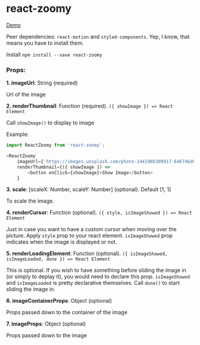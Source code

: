 # react-zoomy

[Demo](https://chuson1996.github.io/react-zoomy/)

Peer dependencies: `react-motion` and `styled-components`. Yep, I know, that means you have to install them.

Install `npm install --save react-zoomy`

### Props:

**1. imageUrl**: String (required)

Url of the image

**2. renderThumbnail**: Function (required). `({ showImage }) => React Element`

Call `showImage()` to display to image

Example:
```js
import ReactZoomy from 'react-zoomy';

<ReactZoomy
    imageUrl={'https://images.unsplash.com/photo-1441986300917-64674bd600d8?dpr=2&auto=format&fit=crop&w=767&h=512&q=80&cs=tinysrgb&crop='}
    renderThumbnail={({ showImage }) =>
        <button onClick={showImage}>Show Image</button>
    }
```

**3. scale**: [scaleX: Number, scaleY: Number] (optional). Default [1, 1]

To scale the image.

**4. renderCursor**: Function (optional). 
`({ style, isImageShowed }) => React Element`

Just in case you want to have a custom cursor when moving over the picture. Apply `style` prop to your react element. `isImageShowed` prop indicates when the image is displayed or not.

**5. renderLoadingElement**: Function (optional). 
`({ isImageShowed, isImageLoaded, done }) => React Element`

This is optional. If you wish to have something before sliding the image in (or simply to deplay it), you would need to declare this prop. `isImageShowed` and `isImageLoaded` is pretty declarative themselves. Call `done()` to start sliding the image in.

**6. imageContainerProps**: Object (optional)

Props passed down to the container of the image

**7. imageProps**: Object (optional)

Props passed down to the image
